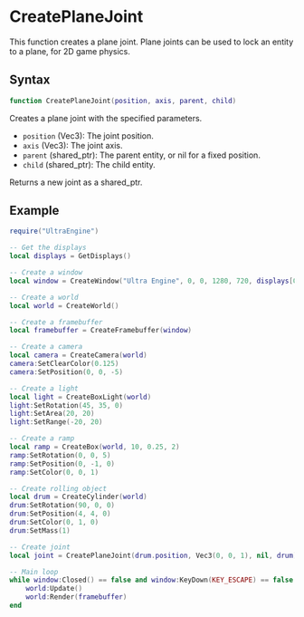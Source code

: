 # CreatePlaneJoint

This function creates a plane joint. Plane joints can be used to lock an entity to a plane, for 2D game physics.

## Syntax

```lua
function CreatePlaneJoint(position, axis, parent, child)
```

Creates a plane joint with the specified parameters.

- `position` (Vec3): The joint position.
- `axis` (Vec3): The joint axis.
- `parent` (shared_ptr<Entity>): The parent entity, or nil for a fixed position.
- `child` (shared_ptr<Entity>): The child entity.

Returns a new joint as a shared_ptr.

## Example

```lua
require("UltraEngine")

-- Get the displays
local displays = GetDisplays()

-- Create a window
local window = CreateWindow("Ultra Engine", 0, 0, 1280, 720, displays[0], WINDOW_CENTER | WINDOW_TITLEBAR)

-- Create a world
local world = CreateWorld()

-- Create a framebuffer
local framebuffer = CreateFramebuffer(window)

-- Create a camera
local camera = CreateCamera(world)
camera:SetClearColor(0.125)
camera:SetPosition(0, 0, -5)

-- Create a light
local light = CreateBoxLight(world)
light:SetRotation(45, 35, 0)
light:SetArea(20, 20)
light:SetRange(-20, 20)

-- Create a ramp
local ramp = CreateBox(world, 10, 0.25, 2)
ramp:SetRotation(0, 0, 5)
ramp:SetPosition(0, -1, 0)
ramp:SetColor(0, 0, 1)

-- Create rolling object
local drum = CreateCylinder(world)
drum:SetRotation(90, 0, 0)
drum:SetPosition(4, 4, 0)
drum:SetColor(0, 1, 0)
drum:SetMass(1)

-- Create joint
local joint = CreatePlaneJoint(drum.position, Vec3(0, 0, 1), nil, drum)

-- Main loop
while window:Closed() == false and window:KeyDown(KEY_ESCAPE) == false do
    world:Update()
    world:Render(framebuffer)
end
```